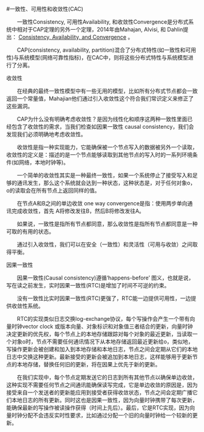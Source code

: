 #一致性、可用性和收敛性(CAC)

　　一致性Consistency, 可用性Availability, 和收敛性Convergence是分布式系统中相对于CAP定理的另外一个定理，2014年由Mahajan, Alvisi, 和 Dahlin提出： [Consistency, Availability, and Convergence](http://www.cs.utexas.edu/users/dahlin/papers/cac-tr.pdf) 。

　　CAP(consistency, availability, partition)混合了分布式特性(如一致性和可用性)与系统模型(网络可靠性指标)，在CAC中，则将这些分布式特性与系统模型进行了分离。

 

收敛性

　　在经典的最终一致性模型中有一些无用的模型，比如所有分布式节点都会一致返回一个常量值，Mahajian他们通过引入收敛性这个符合我们常识定义来修正了这些漏洞。

　　CAP为什么没有明确考虑收敛性？是因为线性化和顺序这两种一致性里面已经包含了收敛性的需求，当我们检查如因果一致性 causal consistency，我们会发现我们必须明确地考虑收敛性。

　　收敛性是指一种实现能力，它能确保被一个节点写入的数据被另外一个读取，收敛性的定义是：描述的是一个节点能够读取到其他节点的写入时的一系列环境条件(如网络，本地时钟等)。

　　一个简单的收敛性其实是一种最终一致性，如果一个系统停止了接受写入和足够的通讯发生，那么这个系统就会达到一种状态，这种状态是，对于任何对象o，o的读取会在所有节点上返回同样的值。

　　在节点A和B之间的单边收敛 one way convergence是指：使用两步单向通讯完成收敛性，首先 A将修改发往B，然后B将修改发往A。

　　如果说，一致性是指所有节点都同意，那么收敛性是指所有节点都同意是一种可取的有用的状态。

　　通过引入收敛性，我们可以在安全（一致性）和灵活性（可用与收敛）之间取得平衡。

 

因果一致性

　　因果一致性(Causal consistency)遵循‘happens-before’ 图义，也就是说，写在读之前发生，实时因果一致性(RTC)是增加了时间不可逆的约束。

　　没有一致性比实时因果一致性(RTC)更强了，RTC能一边提供可用性，一边提供收敛性系统。

　　RTC的实现类似日志交换log-exchange协议，每个写操作会产生一个带有向量时钟vector clock 或版本向量、对象标识和对象值三者结合的更新，向量时钟决定更新的优先权，每个节点上的本地存储跟踪对每个对象的最近更新，当读取一个对象o时，节点不需要任何通讯情况下从本地存储返回最近更新给o，类似地，写操作更新会被创建和加入到本地存储和本地日志，节点之间会定期从它们的本地日志中交换这种更新。最新接受的更新会被追加到本地日志，这样能够用于更新节点的本地存储，替换任何旧的更新，将在因果上优先于新的更新。

　　在我们实现中，每个节点定期发送它的日志到所有其他节点以确保单边收敛， 这种实现不需要任何节点之间通讯能确保读写完成，它是单边收敛的原因是，因为接受来自一个发送者的更新能应用到接受者获得收敛状态，节点之间会定期广播它们本地日志的所有更新。同时这也是因果一致性，因为向量时钟携带了每次更新，能确保最新的写操作被读操作获得（时间上先后）。最后，它是RTC实现，因为向量时钟分配不会违反实时性要求，比如通过分配一个旧的向量时钟给一个较新的更新。

